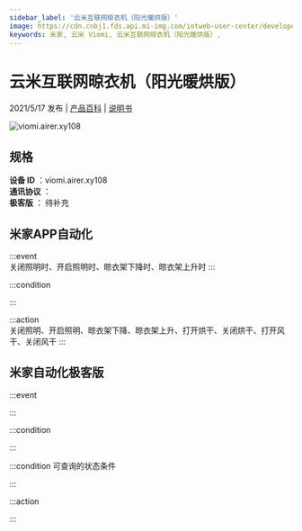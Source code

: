 ```yaml
---
sidebar_label: '云米互联网晾衣机（阳光暖烘版）'
image: https://cdn.cnbj1.fds.api.mi-img.com/iotweb-user-center/developer_1679047722708zcLFnb0t.png?GalaxyAccessKeyId=AKVGLQWBOVIRQ3XLEW&Expires=9223372036854775807&Signature=mZ90d4Z2uyqsc12BSTVEHYqaTU0=
keywords: 米家, 云米 Viomi, 云米互联网晾衣机（阳光暖烘版）, 
---
```

# 云米互联网晾衣机（阳光暖烘版）

2021/5/17 发布 | [产品百科](https://home.mi.com/webapp/content/baike/product/index.html?model=viomi.airer.xy108/) | [说明书](https://home.mi.com/views/introduction.html?model=viomi.airer.xy108&region=cn)

![viomi.airer.xy108](https://cdn.cnbj1.fds.api.mi-img.com/iotweb-user-center/developer_1679047722708zcLFnb0t.png?GalaxyAccessKeyId=AKVGLQWBOVIRQ3XLEW&Expires=9223372036854775807&Signature=mZ90d4Z2uyqsc12BSTVEHYqaTU0=)

## 规格  
> 
**设备 ID** ：viomi.airer.xy108  
**通讯协议** ：  
**极客版**  ： 待补充 


## 米家APP自动化  

:::event  
关闭照明时、开启照明时、晾衣架下降时、晾衣架上升时
:::

:::condition  

:::

:::action   
关闭照明、开启照明、晾衣架下降、晾衣架上升、打开烘干、关闭烘干、打开风干、关闭风干
:::

## 米家自动化极客版  

:::event  

:::

:::condition  

:::

:::condition 可查询的状态条件  

:::

:::action  

:::

        
